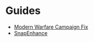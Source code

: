 # Guides

- [Modern Warfare Campaign Fix](/guides/mwsp-fix.md)
- [SnapEnhance](/guides/SnapEnhance.md)
